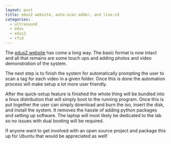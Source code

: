 ```yaml
---
layout: post
title: edus2 website, auto-scan adder, and live-cd
categories:
  - ultrasound
  - edus
  - edus2
  - rfid
---
```

The <a href="http://www.edus2.com">edus2 website</a> has come a long way.  The basic format is now intact and all that remains are some touch ups and adding photos and video demonstration of the system.


The next step is to finish the system for automatically prompting the user to scan a tag for each video in a given folder.  Once this is done the automation process will make setup a lot more user friendly.


After the quick-setup feature is finished the whole thing will be bundled into a linux distribution that will simply boot to the running program.  Once this is put together the user can simply download and burn the iso, insert the disk, and install the system.  It removes the hassle of adding python packages and setting up software.  The laptop will most likely be dedicated to the lab so no issues with dual booting will be required.

If anyone want to get involved with an open source project and package this up for Ubuntu that would be appreciated as well!
